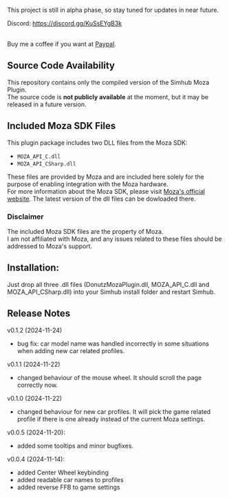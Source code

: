 This project is still in alpha phase, so stay tuned for updates in near future.

Discord: https://discord.gg/KuSsEYgB3k

<br>Buy me a coffee if you want at [Paypal](https://paypal.me/donutz75?country.x=DE&locale.x=de_DE).

## Source Code Availability

This repository contains only the compiled version of the Simhub Moza Plugin.  
The source code is **not publicly available** at the moment, but it may be released in a future version.

## Included Moza SDK Files

This plugin package includes two DLL files from the Moza SDK:

- `MOZA_API_C.dll`
- `MOZA_API_CSharp.dll`

These files are provided by Moza and are included here solely for the purpose of enabling integration with the Moza hardware.  
For more information about the Moza SDK, please visit [Moza's official website](https://www.mozaracing.com/moza-sdk/). The latest version of the dll files can be dowloaded there.

### Disclaimer

The included Moza SDK files are the property of Moza.  
I am not affiliated with Moza, and any issues related to these files should be addressed to Moza's support.

## Installation: 
Just drop all three .dll files (DonutzMozaPlugin.dll, MOZA_API_C.dll and MOZA_API_CSharp.dll) into your Simhub install folder and restart Simhub.

## Release Notes
v0.1.2 (2024-11-24)
- bug fix: car model name was handled incorrectly in some situations when adding new car related profiles.

v0.1.1 (2024-11-22)
- changed behaviour of the mouse wheel. It should scroll the page correctly now.

v0.1.0 (2024-11-22)
- changed behaviour for new car profiles. It will pick the game related profile if there is one already instead of the current Moza settings.

v0.0.5 (2024-11-20):
- added some tooltips and minor bugfixes.

v0.0.4 (2024-11-14): 
- added Center Wheel keybinding
- added readable car names to profiles
- added reverse FFB to game settings

